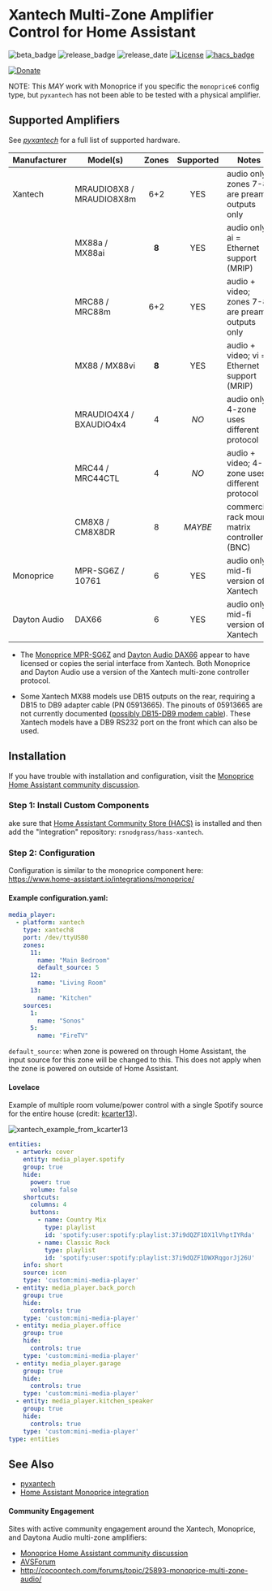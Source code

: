 # Xantech Multi-Zone Amplifier Control for Home Assistant

![beta_badge](https://img.shields.io/badge/maturity-Beta-yellow.png)
![release_badge](https://img.shields.io/github/v/release/rsnodgrass/hass-xantech.svg)
![release_date](https://img.shields.io/github/release-date/rsnodgrass/hass-xantech.svg)
[![License](https://img.shields.io/badge/License-Apache%202.0-blue.svg)](https://opensource.org/licenses/Apache-2.0)
[![hacs_badge](https://img.shields.io/badge/HACS-Default-orange.svg)](https://github.com/custom-components/hacs)

[![Donate](https://img.shields.io/badge/Donate-PayPal-green.svg)](https://www.paypal.com/cgi-bin/webscr?cmd=_donations&business=WREP29UDAMB6G)

NOTE: This *MAY* work with Monoprice if you specific the `monoprice6` config type, but `pyxantech` has not been able to be tested with a physical amplifier.

## Supported Amplifiers

See *[pyxantech](https://github.com/rsnodgrass/pyxantech)* for a full list of supported hardware.

| Manufacturer | Model(s)                 | Zones | Supported | Notes |
| ------------ | ------------------------ |:-----:|:---------:| ----- |
| Xantech      | MRAUDIO8X8 / MRAUDIO8X8m | 6+2   | YES       | audio only; zones 7-8 are preamp outputs only |
|              | MX88a / MX88ai           | **8** | YES       | audio only; ai = Ethernet support (MRIP) |
|              | MRC88 / MRC88m           | 6+2   | YES       | audio + video; zones 7-8 are preamp outputs only |
|              | MX88 / MX88vi            | **8** | YES       | audio + video; vi = Ethernet support (MRIP) |
|              | MRAUDIO4X4 / BXAUDIO4x4  | 4     | *NO*      | audio only; 4-zone uses different protocol |
|              | MRC44 / MRC44CTL         | 4     | *NO*      | audio + video; 4-zone uses different protocol |
|              | CM8X8 / CM8X8DR          | 8     | *MAYBE*   | commercial rack mount matrix controller (BNC) |
| Monoprice    | MPR-SG6Z / 10761         | 6     | YES       | audio only; mid-fi version of Xantech |
| Dayton Audio | DAX66                    | 6     | YES       | audio only; mid-fi version of Xantech |

* The [Monoprice MPR-SG6Z](https://www.monoprice.com/product?p_id=10761) and
  [Dayton Audio DAX66](https://www.parts-express.com/dayton-audio-dax66-6-source-6-room-distributed-whole-house-audio-system-with-keypads-25-wpc--300-585)
  appear to have licensed or copies the serial interface from Xantech. Both Monoprice
  and Dayton Audio use a version of the Xantech multi-zone controller protocol.

* Some Xantech MX88 models use DB15 outputs on the rear, requiring a DB15 to DB9 adapter cable (PN 05913665). The pinouts of 05913665 are not currently documented ([possibly DB15-DB9 modem cable](https://www.aggsoft.com/rs232-pinout-cable/modem-db9-to-db15.htm)). These Xantech models have a DB9 RS232 port on the front which can also be used.

## Installation

If you have trouble with installation and configuration, visit the [Monoprice Home Assistant community discussion](https://community.home-assistant.io/t/monoprice-whole-home-audio-controller-10761-success/19734/62).

### Step 1: Install Custom Components

ake sure that [Home Assistant Community Store (HACS)](https://github.com/custom-components/hacs) is installed and then add the "Integration" repository: `rsnodgrass/hass-xantech`.


### Step 2: Configuration

Configuration is similar to the monoprice component here: https://www.home-assistant.io/integrations/monoprice/

#### Example configuration.yaml:

```yaml
media_player:
  - platform: xantech
    type: xantech8
    port: /dev/ttyUSB0
    zones:
      11:
        name: "Main Bedroom"
        default_source: 5
      12:
        name: "Living Room"
      13:
        name: "Kitchen"
    sources:
      1:
        name: "Sonos"
      5:
        name: "FireTV"
```

`default_source`: when zone is powered on through Home Assistant, the input source for this zone will be changed to this. This does not apply when the zone is powered on outside of Home Assistant.

#### Lovelace

Example of multiple room volume/power control with a single Spotify source for the entire house (credit: [kcarter13](https://community.home-assistant.io/u/kcarter13/)).

![xantech_example_from_kcarter13](https://community-home-assistant-assets.s3.dualstack.us-west-2.amazonaws.com/original/3X/0/0/00da61ea4238f9891cf360210f3bac7a4b867c0f.png)

```yaml
entities:
  - artwork: cover
    entity: media_player.spotify
    group: true
    hide:
      power: true
      volume: false
    shortcuts:
      columns: 4
      buttons:
        - name: Country Mix
          type: playlist
          id: 'spotify:user:spotify:playlist:37i9dQZF1DX1lVhptIYRda'
        - name: Classic Rock
          type: playlist
          id: 'spotify:user:spotify:playlist:37i9dQZF1DWXRqgorJj26U'
    info: short
    source: icon
    type: 'custom:mini-media-player'
  - entity: media_player.back_porch
    group: true
    hide:
      controls: true
    type: 'custom:mini-media-player'
  - entity: media_player.office
    group: true
    hide:
      controls: true
    type: 'custom:mini-media-player'
  - entity: media_player.garage
    group: true
    hide:
      controls: true
    type: 'custom:mini-media-player'
  - entity: media_player.kitchen_speaker
    group: true
    hide:
      controls: true
    type: 'custom:mini-media-player'
type: entities
```

## See Also

* [pyxantech](https://github.com/rsnodgrass/pyxantech)
* [Home Assistant Monoprice integration](https://www.home-assistant.io/integrations/monoprice/)

#### Community Engagement

Sites with active community engagement around the Xantech, Monoprice, and Daytona Audio multi-zone amplifiers:

* [Monoprice Home Assistant community discussion](https://community.home-assistant.io/t/monoprice-whole-home-audio-controller-10761-success/19734/62)
* [AVSForum](https://www.avsforum.com/forum/36-home-v-distribution/1506842-any-experience-monoprice-6-zone-home-audio-multizone-controller-23.html)
* http://cocoontech.com/forums/topic/25893-monoprice-multi-zone-audio/
